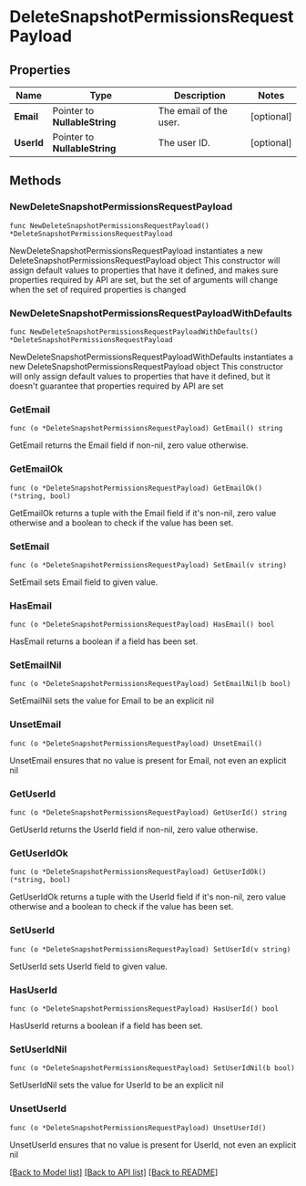 # DeleteSnapshotPermissionsRequestPayload

## Properties

Name | Type | Description | Notes
------------ | ------------- | ------------- | -------------
**Email** | Pointer to **NullableString** | The email of the user. | [optional] 
**UserId** | Pointer to **NullableString** | The user ID. | [optional] 

## Methods

### NewDeleteSnapshotPermissionsRequestPayload

`func NewDeleteSnapshotPermissionsRequestPayload() *DeleteSnapshotPermissionsRequestPayload`

NewDeleteSnapshotPermissionsRequestPayload instantiates a new DeleteSnapshotPermissionsRequestPayload object
This constructor will assign default values to properties that have it defined,
and makes sure properties required by API are set, but the set of arguments
will change when the set of required properties is changed

### NewDeleteSnapshotPermissionsRequestPayloadWithDefaults

`func NewDeleteSnapshotPermissionsRequestPayloadWithDefaults() *DeleteSnapshotPermissionsRequestPayload`

NewDeleteSnapshotPermissionsRequestPayloadWithDefaults instantiates a new DeleteSnapshotPermissionsRequestPayload object
This constructor will only assign default values to properties that have it defined,
but it doesn't guarantee that properties required by API are set

### GetEmail

`func (o *DeleteSnapshotPermissionsRequestPayload) GetEmail() string`

GetEmail returns the Email field if non-nil, zero value otherwise.

### GetEmailOk

`func (o *DeleteSnapshotPermissionsRequestPayload) GetEmailOk() (*string, bool)`

GetEmailOk returns a tuple with the Email field if it's non-nil, zero value otherwise
and a boolean to check if the value has been set.

### SetEmail

`func (o *DeleteSnapshotPermissionsRequestPayload) SetEmail(v string)`

SetEmail sets Email field to given value.

### HasEmail

`func (o *DeleteSnapshotPermissionsRequestPayload) HasEmail() bool`

HasEmail returns a boolean if a field has been set.

### SetEmailNil

`func (o *DeleteSnapshotPermissionsRequestPayload) SetEmailNil(b bool)`

 SetEmailNil sets the value for Email to be an explicit nil

### UnsetEmail
`func (o *DeleteSnapshotPermissionsRequestPayload) UnsetEmail()`

UnsetEmail ensures that no value is present for Email, not even an explicit nil
### GetUserId

`func (o *DeleteSnapshotPermissionsRequestPayload) GetUserId() string`

GetUserId returns the UserId field if non-nil, zero value otherwise.

### GetUserIdOk

`func (o *DeleteSnapshotPermissionsRequestPayload) GetUserIdOk() (*string, bool)`

GetUserIdOk returns a tuple with the UserId field if it's non-nil, zero value otherwise
and a boolean to check if the value has been set.

### SetUserId

`func (o *DeleteSnapshotPermissionsRequestPayload) SetUserId(v string)`

SetUserId sets UserId field to given value.

### HasUserId

`func (o *DeleteSnapshotPermissionsRequestPayload) HasUserId() bool`

HasUserId returns a boolean if a field has been set.

### SetUserIdNil

`func (o *DeleteSnapshotPermissionsRequestPayload) SetUserIdNil(b bool)`

 SetUserIdNil sets the value for UserId to be an explicit nil

### UnsetUserId
`func (o *DeleteSnapshotPermissionsRequestPayload) UnsetUserId()`

UnsetUserId ensures that no value is present for UserId, not even an explicit nil

[[Back to Model list]](../README.md#documentation-for-models) [[Back to API list]](../README.md#documentation-for-api-endpoints) [[Back to README]](../README.md)


